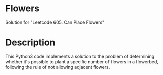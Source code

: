 # Flowers
Solution for "Leetcode 605. Can Place Flowers"

# Description

This Python3 code implements a solution to the problem of determining whether it's possible to plant a specific number of flowers in a flowerbed, following the rule of not allowing adjacent flowers.
